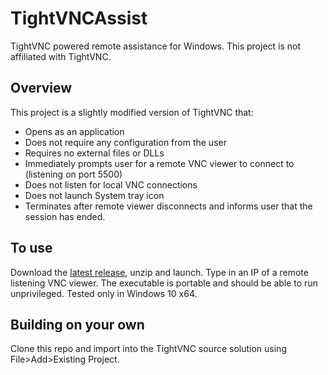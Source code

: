 # TightVNCAssist

TightVNC powered remote assistance for Windows. This project is not affiliated with TightVNC.

## Overview

This project is a slightly modified version of TightVNC that:

- Opens as an application
- Does not require any configuration from the user
- Requires no external files or DLLs
- Immediately prompts user for a remote VNC viewer to connect to (listening on port 5500)
- Does not listen for local VNC connections
- Does not launch System tray icon
- Terminates after remote viewer disconnects and informs user that the session has ended.


## To use

Download the [latest release](https://github.com/SciFiDryer/TightVNCAssist/releases/download/v1.0/TightVNCAssist-1.0.zip), unzip and launch. Type in an IP of a remote listening VNC viewer. The executable is portable and should be able to run unprivileged. Tested only in Windows 10 x64.

## Building on your own

Clone this repo and import into the TightVNC source solution using File>Add>Existing Project.
